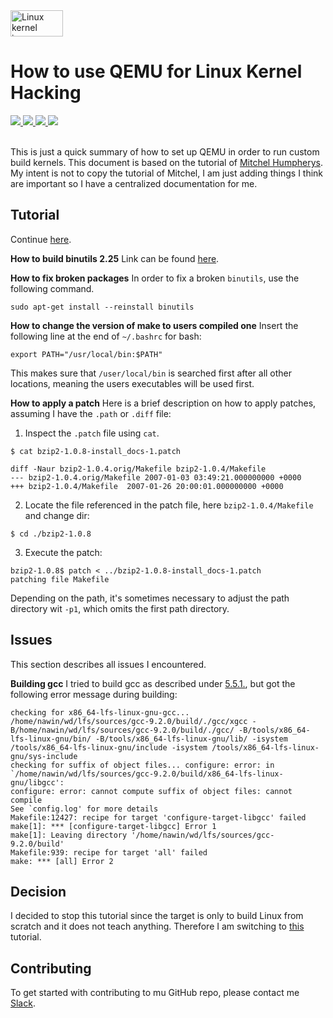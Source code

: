 
<a href="https://www.kernel.org">
  <img src="https://itsfoss.com/wp-content/uploads/2017/12/Linux-Kernel-5-featured.jpg" alt="Linux kernel image" height="42px" width="84px">
</a>

# How to use QEMU for Linux Kernel Hacking</h1>

<div>
    <a href="https://github.com/NaPiZip/Linux-kernel-development">
        <img src="https://img.shields.io/badge/Document%20Version-1.0.0-brightgreen.svg"/>
    </a>
    <a href="https://www.qemu.org/">
        <img src="https://img.shields.io/badge/QEMU-2.11.1-blue"/>
    </a>
    <a href="https://www.busybox.net/">
        <img src="https://img.shields.io/badge/BusyBox-1.31.0-blue"/>
    </a>
    <a href="https://www.kernel.org/">
        <img src="https://img.shields.io/badge/Linux%20Kernel-%20%095.3.1-blue"/>
    </a>
 </div>
<br/>

This is just a quick summary of how to set up QEMU in order to run custom build kernels. This document is based on the tutorial of [Mitchel Humpherys](http://mgalgs.github.io/2015/05/16/how-to-build-a-custom-linux-kernel-for-qemu-2015-edition.html). My intent is not to copy the tutorial of Mitchel, I am just adding things I think are important so I have a centralized documentation for me.

## Tutorial

Continue [here](http://www.linuxfromscratch.org/lfs/view/stable/chapter05/gcc-pass1.html).


<b>How to build binutils 2.25</b>
Link can be found [here](http://www.linuxfromscratch.org/lfs/view/development/chapter06/binutils.html).

<b>How to fix broken packages</b>
In order to fix a broken `binutils`, use the following command.
```
sudo apt-get install --reinstall binutils
```
<b>How to change the version of make to users compiled one</b>
Insert the following line at the end of `~/.bashrc` for bash:
```
export PATH="/usr/local/bin:$PATH"
```
This makes sure that `/user/local/bin` is searched first after all other locations, meaning the users executables will be used first.

<b>How to apply a patch</b>
Here is a brief description on how to apply patches, assuming I have the `.path` or `.diff` file:
1. Inspect the `.patch` file using `cat`.
  ```
  $ cat bzip2-1.0.8-install_docs-1.patch

  diff -Naur bzip2-1.0.4.orig/Makefile bzip2-1.0.4/Makefile
  --- bzip2-1.0.4.orig/Makefile	2007-01-03 03:49:21.000000000 +0000
  +++ bzip2-1.0.4/Makefile	2007-01-26 20:00:01.000000000 +0000
  ```
2. Locate the file referenced in the patch file, here `bzip2-1.0.4/Makefile` and change dir:
  ```
  $ cd ./bzip2-1.0.8
  ```
3. Execute the patch:
  ```
  bzip2-1.0.8$ patch < ../bzip2-1.0.8-install_docs-1.patch
  patching file Makefile
  ```

  Depending on the path, it's sometimes necessary to adjust the path directory wit `-p1`, which omits the first path directory.

## Issues
This section describes all issues I encountered.

<b>Building gcc</b>
I tried to build gcc as described under [5.5.1.](http://www.linuxfromscratch.org/lfs/view/stable/chapter05/gcc-pass1.html), but got the following error message during building:
```
checking for x86_64-lfs-linux-gnu-gcc... /home/nawin/wd/lfs/sources/gcc-9.2.0/build/./gcc/xgcc -B/home/nawin/wd/lfs/sources/gcc-9.2.0/build/./gcc/ -B/tools/x86_64-lfs-linux-gnu/bin/ -B/tools/x86_64-lfs-linux-gnu/lib/ -isystem /tools/x86_64-lfs-linux-gnu/include -isystem /tools/x86_64-lfs-linux-gnu/sys-include   
checking for suffix of object files... configure: error: in `/home/nawin/wd/lfs/sources/gcc-9.2.0/build/x86_64-lfs-linux-gnu/libgcc':
configure: error: cannot compute suffix of object files: cannot compile
See `config.log' for more details
Makefile:12427: recipe for target 'configure-target-libgcc' failed
make[1]: *** [configure-target-libgcc] Error 1
make[1]: Leaving directory '/home/nawin/wd/lfs/sources/gcc-9.2.0/build'
Makefile:939: recipe for target 'all' failed
make: *** [all] Error 2
```

## Decision
I decided to stop this tutorial since the target is only to build Linux from scratch and it does not teach anything. Therefore I am switching to [this](https://embetronicx.com/tutorials/linux/device-drivers/page/3/) tutorial.

## Contributing
To get started with contributing to mu GitHub repo, please contact me <a href="https://slack.com/">Slack<a/>.
